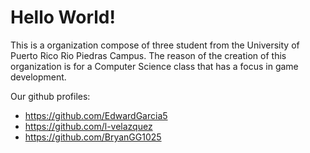 # Hello World!

This is a organization compose of three student from the University of Puerto Rico Rio Piedras Campus. The reason of the creation of this organization is for a Computer Science class that has a focus in game development.

Our github profiles:
- https://github.com/EdwardGarcia5
- https://github.com/l-velazquez
- https://github.com/BryanGG1025
